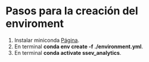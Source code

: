 # Pasos para la creación del enviroment

1. Instalar miniconda [Página](https://docs.conda.io/en/latest/miniconda.html).
2. En terminal **conda env create -f ./environment.yml**.
3. En terminal **conda activate ssev_analytics**.